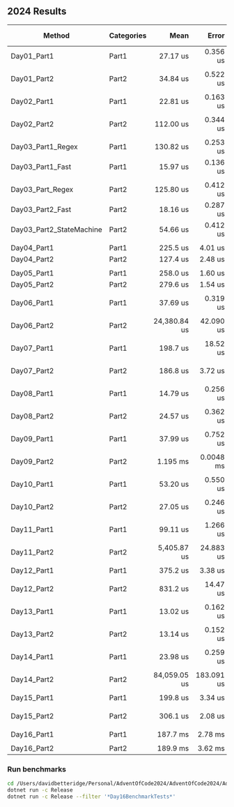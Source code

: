 ## 2024 Results

| Method      | Categories | Mean     | Error   | StdDev  | Ratio | Gen0    | Gen1   | Allocated | Alloc Ratio |
|------------ |------------|---------:|--------:|--------:|------:|--------:|-------:|----------:|------------:|
| Day01_Part1 | Part1      | 27.17 us | 0.356 us | 0.333 us |  1.00 |    0.02 |  3.6621 | 0.1221 |  30.24 KB |        1.00 |
|                       |            |          |          |          |       |         |         |        |           |             |
| Day01_Part2 | Part2      | 34.84 us | 0.522 us | 0.488 us |  1.00 |    0.02 | 6.7749 | 0.7935 |  55.82 KB |        1.00 |
|                       |            |          |          |          |       |         |         |        |           |             |
| Day02_Part1 | Part1      |  22.81 us | 0.163 us | 0.136 us |  1.00 |  2.3193 |      - |  19.06 KB |        1.00 |
|             |            |           |          |          |       |         |        |           |             |
| Day02_Part2 | Part2      | 112.00 us | 0.344 us | 0.305 us |  1.00 | 11.3525 | 0.1221 |  93.13 KB |        1.00 |
|             |            |           |          |          |       |         |        |           |             |
| Day03_Part1_Regex       | Part1      | 130.82 us | 0.253 us | 0.224 us |  1.00 | 61.5234 | 23.9258 | 502.72 KB |        1.00 |
| Day03_Part1_Fast        | Part1      |  15.97 us | 0.136 us | 0.121 us |  0.12 |  2.3499 |       - |  19.37 KB |        0.04 |
|                         |            |           |          |          |       |         |         |           |             |
| Day03_Part_Regex        | Part2      | 125.80 us | 0.412 us | 0.322 us |  1.00 | 58.1055 | 19.2871 | 476.02 KB |        1.00 |
| Day03_Part2_Fast        | Part2      |  18.16 us | 0.287 us | 0.268 us |  0.14 |  2.3499 |       - |  19.37 KB |        0.04 |
| Day03_Part2_StateMachine | Part2      |  54.66 us | 0.412 us | 0.385 us |  0.43 | 11.4136 |  1.8311 |  93.75 KB |        0.20 |
|                         |            |           |          |          |       |         |         |           |             |
| Day04_Part1 | Part1      | 225.5 us | 4.01 us | 3.75 us |  1.00 |    0.02 | 6.5918 | 0.7324 |  55.35 KB |        1.00 |
| Day04_Part2 | Part2      | 127.4 us | 2.48 us | 2.95 us |  0.57 |    0.02 | 6.5918 | 0.9766 |  54.97 KB |        0.99 |
|                         |            |           |          |          |       |         |         |           |             |
| Day05_Part1 | Part1      | 258.0 us | 1.60 us | 1.42 us |  1.00 | 11.2305 | 0.4883 |  94.96 KB |        1.00 |
| Day05_Part2 | Part2      | 279.6 us | 1.54 us | 1.37 us |  1.00 | 10.7422 |      - |  93.59 KB |        1.00 |
|                         |            |           |          |          |       |         |         |           |             |
| Day06_Part1 | Part1      |      37.69 us |     0.319 us |     0.283 us |  1.00 | 6.1035 |  50.06 KB |        1.00 |
|             |            |              |             |             |       |         |         |         |         |           |             |
| Day06_Part2 | Part2      | 24,380.84 us | 42.090 us | 39.371 us |  1.00 | 31.2500 | 261.57 KB |        1.00 |
|             |            |              |             |             |       |         |         |         |         |           |             |
| Day07_Part1 | Part1      | 198.7 us | 18.52 us | 51.32 us | 179.5 us |  1.05 |    0.35 | 74.2188 | 23.4375 |      - | 629.11 KB |        1.00 |
|             |            |          |          |          |          |       |         |         |         |        |           |             |
| Day07_Part2 | Part2      | 186.8 us |  3.72 us |  3.29 us | 186.0 us |  1.00 |    0.02 | 77.6367 | 25.8789 | 1.4648 | 632.32 KB |        1.00 |
|             |            |          |          |          |          |       |         |         |         |        |           |             |
| Day08_Part1 | Part1      | 14.79 us | 0.256 us | 0.375 us |  1.00 |    0.03 | 3.5706 | 0.0763 |  29.24 KB |        1.00 |
|             |            |          |          |          |       |         |        |        |           |             |
| Day08_Part2 | Part2      | 24.57 us | 0.362 us | 0.338 us |  1.00 |    0.02 | 9.0332 | 0.5798 |  73.88 KB |        1.00 |
|             |            |            |           |           |       |         |          |          |           |             |
| Day09_Part1 | Part1      |  37.99 us | 0.752 us | 1.619 us | 11.9019 |   97.9 KB |
|             |            |            |           |           |       |         |          |          |           |             |
| Day09_Part2 | Part2      | 1.195 ms | 0.0048 ms | 0.0045 ms |  1.00 | 246.0938 | 111.3281 |   1.97 MB |        1.00 |
|             |            |            |           |           |       |         |          |          |           |             |
| Day10_Part1 | Part1      | 53.20 us | 0.550 us | 0.515 us |  1.00 | 3.2959 | 0.1221 |  27.15 KB |        1.00 |
|             |            |          |          |          |       |        |        |           |             |
| Day10_Part2 | Part2      | 27.05 us | 0.246 us | 0.230 us |  1.00 | 4.4556 | 0.1831 |  36.55 KB |        1.00 |
|             |            |             |           |           |       |         |          |          |          |             | 
| Day11_Part1 | Part1      |    99.11 us |  1.266 us |  1.185 us |  1.00 |    0.02 |  48.7061 |  24.2920 |       - |  399.03 KB |        1.00 |
|             |            |             |           |           |       |         |          |          |         |            |             |
| Day11_Part2 | Part2      | 5,405.87 us | 24.883 us | 20.778 us |  1.00 |    0.01 | 351.5625 | 218.7500 | 85.9375 | 2633.08 KB |        1.00 |
|             |            |             |           |           |       |         |          |          |          |             |
| Day12_Part1 | Part1      |   375.2 us |  3.38 us |  3.16 us |  1.00 |    0.01 |   8.7891 |   0.9766 |        - |  73.49 KB |        1.00 |
|             |            |            |          |          |       |         |          |          |          |           |             |
| Day12_Part2 | Part2      | 831.2 us | 14.47 us | 12.83 us |  1.00 |    0.02 | 94.7266 | 94.7266 | 94.7266 | 599.57 KB |        1.00 |
|             |            |            |          |          |       |         |          |          |          |           |             |
| Day13_Part1 | Part1      | 13.02 us | 0.162 us | 0.135 us |  1.00 | 2.5177 |  20.62 KB |        1.00 |
|             |            |          |          |          |       |        |           |             |
| Day13_Part2 | Part2      | 13.14 us | 0.152 us | 0.135 us |  1.00 | 2.5177 |  20.62 KB |        1.00 |
|             |            |          |          |          |       |        |           |             |
| Day14_Part1 | Part1      |      23.98 us |     0.259 us |     0.230 us |  1.00 |    0.01 | 5.7373 | 0.7019 |  46.91 KB |        1.00 |
|             |            |               |              |              |       |         |        |        |           |             |
| Day14_Part2 | Part2      | 84,059.05 us | 183.091 us | 162.306 us |  1.00 |      - |      - |  65.06 KB |        1.00 |
|             |            |               |              |              |       |         |        |        |           |             |
| Day15_Part1 | Part1      | 199.8 us | 3.34 us | 3.12 us |  1.00 |    0.02 | 57.3730 | 8.3008 |    472 KB |        1.00 |
|             |            |          |         |         |       |         |         |        |           |             |
| Day15_Part2 | Part2      | 306.1 us | 2.08 us | 1.62 us |  1.00 |    0.01 | 58.1055 | 8.7891 | 476.69 KB |        1.00 |
|             |            |          |         |         |       |         |         |        |           |             |
| Day16_Part1 | Part1      | 187.7 ms | 2.78 ms | 2.46 ms |  1.00 |    0.02 | 22666.6667 | 666.6667 | 333.3333 | 181.05 MB |        1.00 |
|             |            |          |         |         |       |         |            |          |          |           |             |
| Day16_Part2 | Part2      | 189.9 ms | 3.62 ms | 4.03 ms |  1.00 |    0.03 | 23333.3333 | 666.6667 | 333.3333 | 184.69 MB |        1.00 |


### Run benchmarks

``` bash
cd /Users/davidbetteridge/Personal/AdventOfCode2024/AdventOfCode2024/AdventOfCode2024.Solutions
dotnet run -c Release
dotnet run -c Release --filter '*Day16BenchmarkTests*'
```


